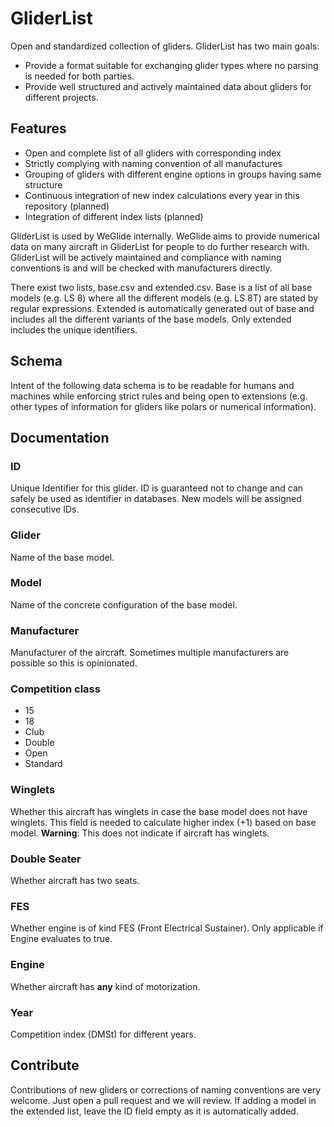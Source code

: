 # GliderList

Open and standardized collection of gliders. GliderList has two main goals:

* Provide a format suitable for exchanging glider types where no parsing is needed for both parties.
* Provide well structured and actively maintained data about gliders for different projects.

## Features

* Open and complete list of all gliders with corresponding index
* Strictly complying with naming convention of all manufactures
* Grouping of gliders with different engine options in groups having same structure
* Continuous integration of new index calculations every year in this repository (planned)
* Integration of different index lists (planned)

GliderList is used by WeGlide internally. WeGlide aims to provide numerical data on many aircraft in GliderList for people to do further research with.
GliderList will be actively maintained and compliance with naming conventions is and will be checked with manufacturers directly.

There exist two lists, base.csv and extended.csv. Base is a list of all base models (e.g. LS 8) where all the different models (e.g. LS 8T) are stated by regular expressions.
Extended is automatically generated out of base and includes all the different variants of the base models. Only extended includes the unique identifiers.

## Schema

Intent of the following data schema is to be readable for humans and machines while enforcing strict rules and being open to extensions (e.g. other types of information for gliders like polars or numerical information).

## Documentation

### ID

Unique Identifier for this glider. ID is guaranteed not to change and can safely be used as identifier in databases.
New models will be assigned consecutive IDs.
  
### Glider

Name of the base model.

### Model

Name of the concrete configuration of the base model.
  
### Manufacturer

Manufacturer of the aircraft. Sometimes multiple manufacturers are possible so this is opinionated.

### Competition class
  
* 15
* 18
* Club
* Double
* Open
* Standard

### Winglets

Whether this aircraft has winglets in case the base model does not have winglets. This field is needed to calculate higher index (+1) based on base model.
**Warning**: This does not indicate if aircraft has winglets.

### Double Seater

Whether aircraft has two seats.

### FES

Whether engine is of kind FES (Front Electrical Sustainer). Only applicable if Engine evaluates to true.

### Engine

Whether aircraft has **any** kind of motorization.

### Year

Competition index (DMSt) for different years.

## Contribute

Contributions of new gliders or corrections of naming conventions are very welcome. Just open a pull request and we will review.
If adding a model in the extended list, leave the ID field empty as it is automatically added.
